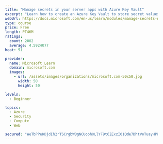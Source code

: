 ```yaml
---
title: "Manage secrets in your server apps with Azure Key Vault"
excerpt: "Learn how to create an Azure Key Vault to store secret values and how to enable secure access to the vault."
webUrl: https://docs.microsoft.com/en-us/learn/modules/manage-secrets-with-azure-key-vault/
type: course
price: Free
length: PT46M
ratings:
  count: 2002
  average: 4.5924077
heat: 51

provider:
  name: Microsoft Learn
  domain: microsoft.com
  images:
    - url: /assets/images/organizations/microsoft.com-50x50.jpg
      width: 50
      height: 50

levels:
  - Beginner

topics:
  - Azure
  - Security
  - Compute
  - Web

secured: "WeTbPPeKDjdIh2rTSCrgbW8gNCUobhXLlYF9t6ZExzI01Qde7DhtVoTuayHPFchATQg+Kja8dSqJsJdsC7CDzZRB1r9ZB+DaM3r3yNcqJ5Iu4e7e2Ad07xladZvEBuv1cKx9iQFFFhwom1086ULgEyUJ/SIDISkek3Au+9W7Rk3oURXrBTjtSl2KlS9Vt/VsS1KcSZxiPdFIe2WECwZXpDHa/+fiqjsHcPh2jOK2aH86RT/5OU+kN1YAy2v85qMRyaFawZgFfMnewKrcuK6T3okX2NZUCsmjfoMCGBMrPmvuJHnHBkeNJuu9SbYmwM/hNJNskN0py3dTOCmSaNW6uI9rvKoK66M6G7G9iGJ7WI2q4ZpKmPxH4HRWUqcIsfMCG1+zJds5ARHtJztwU8Q8B6FLorIO8cNcFRE7rE0yYvI=;/cj6/0ctt8EDAdp1671OCQ=="
---
```


